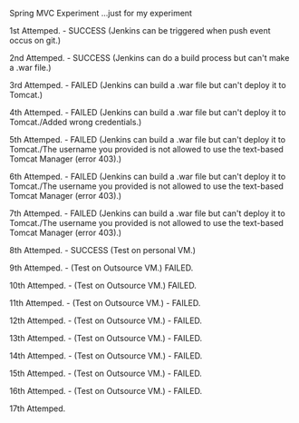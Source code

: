Spring MVC Experiment ...just for my experiment

1st Attemped. - SUCCESS (Jenkins can be triggered when push event occus on git.)

2nd Attemped. - SUCCESS (Jenkins can do a build process but can't make a .war file.)

3rd Attemped. - FAILED (Jenkins can build a .war file but can't deploy it to Tomcat.)

4th Attemped. - FAILED (Jenkins can build a .war file but can't deploy it to Tomcat./Added wrong credentials.)

5th Attemped. - FAILED (Jenkins can build a .war file but can't deploy it to Tomcat./The username you provided is not allowed to use the text-based Tomcat Manager (error 403).)

6th Attemped. - FAILED (Jenkins can build a .war file but can't deploy it to Tomcat./The username you provided is not allowed to use the text-based Tomcat Manager (error 403).)

7th Attemped. - FAILED (Jenkins can build a .war file but can't deploy it to Tomcat./The username you provided is not allowed to use the text-based Tomcat Manager (error 403).)

8th Attemped. - SUCCESS (Test on personal VM.)

9th Attemped. - (Test on Outsource VM.) FAILED.

10th Attemped. - (Test on Outsource VM.) FAILED.

11th Attemped. - (Test on Outsource VM.) - FAILED.

12th Attemped. - (Test on Outsource VM.) - FAILED.

13th Attemped. - (Test on Outsource VM.) - FAILED.

14th Attemped. - (Test on Outsource VM.) - FAILED.

15th Attemped. - (Test on Outsource VM.) - FAILED.

16th Attemped. - (Test on Outsource VM.) - FAILED.

17th Attemped. 
